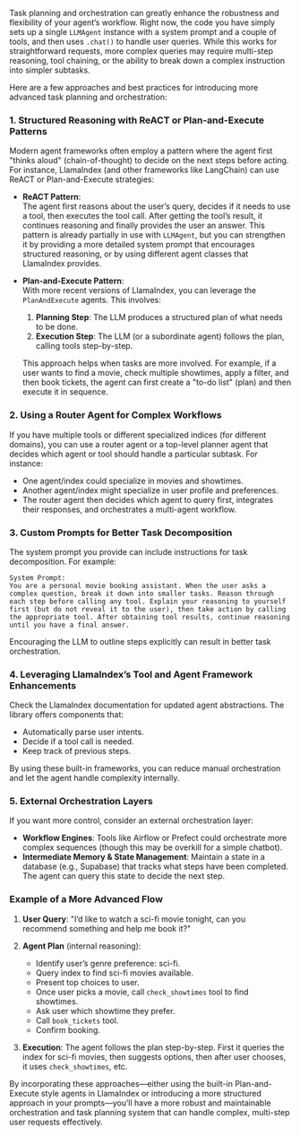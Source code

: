 Task planning and orchestration can greatly enhance the robustness and flexibility of your agent’s workflow. Right now, the code you have simply sets up a single `LLMAgent` instance with a system prompt and a couple of tools, and then uses `.chat()` to handle user queries. While this works for straightforward requests, more complex queries may require multi-step reasoning, tool chaining, or the ability to break down a complex instruction into simpler subtasks.

Here are a few approaches and best practices for introducing more advanced task planning and orchestration:

### 1. Structured Reasoning with ReACT or Plan-and-Execute Patterns  
Modern agent frameworks often employ a pattern where the agent first "thinks aloud" (chain-of-thought) to decide on the next steps before acting. For instance, LlamaIndex (and other frameworks like LangChain) can use ReACT or Plan-and-Execute strategies:

- **ReACT Pattern**:  
  The agent first reasons about the user’s query, decides if it needs to use a tool, then executes the tool call. After getting the tool’s result, it continues reasoning and finally provides the user an answer. This pattern is already partially in use with `LLMAgent`, but you can strengthen it by providing a more detailed system prompt that encourages structured reasoning, or by using different agent classes that LlamaIndex provides.

- **Plan-and-Execute Pattern**:  
  With more recent versions of LlamaIndex, you can leverage the `PlanAndExecute` agents. This involves:
  1. **Planning Step**: The LLM produces a structured plan of what needs to be done.  
  2. **Execution Step**: The LLM (or a subordinate agent) follows the plan, calling tools step-by-step.  
  
  This approach helps when tasks are more involved. For example, if a user wants to find a movie, check multiple showtimes, apply a filter, and then book tickets, the agent can first create a "to-do list" (plan) and then execute it in sequence.

### 2. Using a Router Agent for Complex Workflows  
If you have multiple tools or different specialized indices (for different domains), you can use a router agent or a top-level planner agent that decides which agent or tool should handle a particular subtask. For instance:
- One agent/index could specialize in movies and showtimes.
- Another agent/index might specialize in user profile and preferences.
- The router agent then decides which agent to query first, integrates their responses, and orchestrates a multi-agent workflow.

### 3. Custom Prompts for Better Task Decomposition  
The system prompt you provide can include instructions for task decomposition. For example:

```text
System Prompt:
You are a personal movie booking assistant. When the user asks a complex question, break it down into smaller tasks. Reason through each step before calling any tool. Explain your reasoning to yourself first (but do not reveal it to the user), then take action by calling the appropriate tool. After obtaining tool results, continue reasoning until you have a final answer.
```

Encouraging the LLM to outline steps explicitly can result in better task orchestration.

### 4. Leveraging LlamaIndex’s Tool and Agent Framework Enhancements  
Check the LlamaIndex documentation for updated agent abstractions. The library offers components that:
- Automatically parse user intents.
- Decide if a tool call is needed.
- Keep track of previous steps.
  
By using these built-in frameworks, you can reduce manual orchestration and let the agent handle complexity internally.

### 5. External Orchestration Layers  
If you want more control, consider an external orchestration layer:
- **Workflow Engines**: Tools like Airflow or Prefect could orchestrate more complex sequences (though this may be overkill for a simple chatbot).
- **Intermediate Memory & State Management**: Maintain a state in a database (e.g., Supabase) that tracks what steps have been completed. The agent can query this state to decide the next step.

### Example of a More Advanced Flow  
1. **User Query**: "I’d like to watch a sci-fi movie tonight, can you recommend something and help me book it?"
2. **Agent Plan** (internal reasoning):  
   - Identify user’s genre preference: sci-fi.  
   - Query index to find sci-fi movies available.  
   - Present top choices to user.  
   - Once user picks a movie, call `check_showtimes` tool to find showtimes.  
   - Ask user which showtime they prefer.  
   - Call `book_tickets` tool.  
   - Confirm booking.
   
3. **Execution**: The agent follows the plan step-by-step. First it queries the index for sci-fi movies, then suggests options, then after user chooses, it uses `check_showtimes`, etc.

By incorporating these approaches—either using the built-in Plan-and-Execute style agents in LlamaIndex or introducing a more structured approach in your prompts—you’ll have a more robust and maintainable orchestration and task planning system that can handle complex, multi-step user requests effectively.